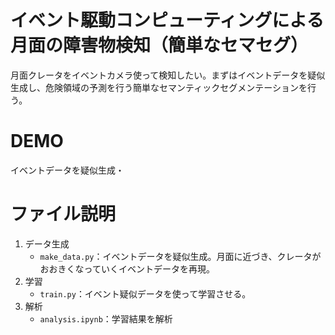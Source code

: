 
# イベント駆動コンピューティングによる月面の障害物検知（簡単なセマセグ）

月面クレータをイベントカメラ使って検知したい。まずはイベントデータを疑似生成し、危険領域の予測を行う簡単なセマンティックセグメンテーションを行う。

# DEMO

イベントデータを疑似生成・

# ファイル説明
1. データ生成  
    - `make_data.py`：イベントデータを疑似生成。月面に近づき、クレータがおおきくなっていくイベントデータを再現。  
2. 学習
    - `train.py`：イベント疑似データを使って学習させる。
3. 解析
    - `analysis.ipynb`：学習結果を解析

    
